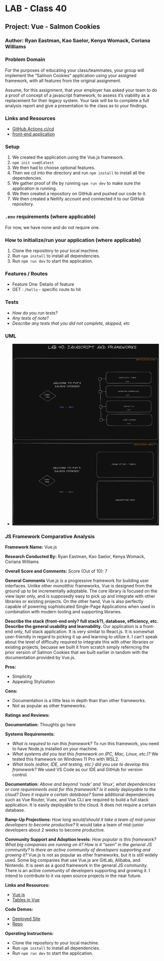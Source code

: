 # LAB - Class 40

## Project: Vue - Salmon Cookies

### Author: Ryan Eastman, Kao Saelor, Kenya Womack, Coriana Williams

### Problem Domain  

For the purposes of educating your class/teammates, your group will implement the “Salmon Cookies” application using your assigned framework, with all features from the original assignment.

Assume, for this assignment, that your employer has asked your team to do a proof of concept of a javascript framework, to assess it’s viability as a replacement for their legacy system. Your task will be to complete a full analysis report and give a presentation to the class as to your findings.

### Links and Resources

- [GitHub Actions ci/cd](https://github.com/DocHolliday13x/vue-salmoncookies/actions)
- [front-end application](https://vue-salmoncookies.netlify.app/)

### Setup

1. We created the application using the Vue.js framework.
2. `npm init vue@latest`
3. We then had to choose optional features.
4. Then we cd into the directory and run `npm install` to install all the dependencies.
5. We gather proof of life by running `npm run dev` to make sure the application is running.
6. We then created a repository on GitHub and pushed our code to it.
7. We then created a Netlify account and connected it to our GitHub repository.

### `.env` requirements (where applicable)

For now, we have none and do not require one.

### How to initialize/run your application (where applicable)

1. Clone the repository to your local machine.
2. Run `npm install` to install all dependencies.
3. Run `npm run dev` to start the application.

### Features / Routes

- Feature One: Details of feature
- GET : `/hello` - specific route to hit

### Tests

- *How do you run tests?*
- *Any tests of note?*
- *Describe any tests that you did not complete, skipped, etc*

### UML

- ![UML](src/assets/lab40UML.png)

### JS Framework Comparative Analysis

**Framework Name:** Vue.js

**Research Conducted By:** Ryan Eastman, Kao Saelor, Kenya Womack, Coriana Williams

**Overall Score and Comments:**
Score (Out of 10): 7

**General Comments**
Vue.js is a progressive framework for building user interfaces. Unlike other monolithic frameworks, Vue is designed from the ground up to be incrementally adoptable. The core library is focused on the view layer only, and is supposedly easy to pick up and integrate with other libraries or existing projects. On the other hand, Vue is also perfectly capable of powering sophisticated Single-Page Applications when used in combination with modern tooling and supporting libraries.

**Describe the stack (front-end only? full stack?), database, efficiency, etc. Describe the general usability and learnability.**
Our application is a front-end only, full stack application. It is very similar to React.js. It is somewhat user-friendly in regard to picking it up and learning to utilize it. I can't speak about the level of difficulty required to integrate this with other libraries or existing projects, becuase we built it from scratch simply referncing the prior version of Salmon Cookies that we built earlier in tandom with the documentation provided by Vue.js.

**Pros:**

- Simplicity
- Appealing Stylization

**Cons:**

- Documentation is a little less in depth than than other frameworks.
- Not as popular as other frameworks.

**Ratings and Reviews:**

**Documentation:**
Thoughts go here

**Systems Requirements:**

- *What is required to run this framework?* To run this framework, you need to have Node.js installed on your machine.
- *What systems did you test this framework on (PC, Mac, Linux, etc.)?* We tested this framework on Windows 11 Pro with WSL2.
- *What tools (editor, IDE, unit testing, etc.) did you use to develop this framework?* We used VS Code as our IDE and GitHub for version control.

**Documentation:**
*Above and beyond ‘node’ and ‘linux’, what dependencies or core requirements exist for this framework? Is it easily deployable to the cloud? Does it require a certain database?* Some additional dependencies such as Vue Router, Vuex, and Vue CLI are required to build a full stack application. It is easily deployable to the cloud. It does not require a certain database.

**Ramp-Up Projections:**
*How long would/should it take a team of mid-junior developers to become productive?* It would take a team of mid-junior developers about 2 weeks to become productive.

**Community Support and Adoption levels:**
*How popular is this framework? What big companies are running on it? How is it “seen” in the general JS community? Is there an active community of developers supporting and growing it?* Vue.js is not as popular as other frameworks, but it is still widely used. Some big companies that use Vue.js are GitLab, Alibaba, and Nintendo. It is seen as a good framework in the general JS community. There is an active community of developers supporting and growing it. I intend to contribute to it via open source projects in the near future.

**Links and Resources:**

- [Vue.js](https://vuejs.org/)
- [Tables in Vue](https://vuejsexamples.com/tag/table/)

**Code Demos:**

- [Deployed Site](https://vue-salmoncookies.netlify.app/)
- [Repo](https://github.com/DocHolliday13x/vue-salmoncookies)

**Operating Instructions:**

- Clone the repository to your local machine.
- Run `npm install` to install all dependencies.
- Run `npm run dev` to start the application.
